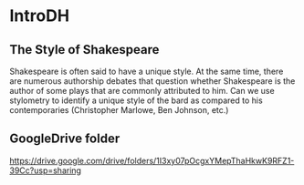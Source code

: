 # IntroDH

## The Style of Shakespeare

Shakespeare is often said to have a unique style. At the same time, there are numerous authorship debates that question whether Shakespeare is the author of some plays that are commonly attributed to him. Can we use stylometry to identify a unique style of the bard as compared to his contemporaries (Christopher Marlowe, Ben Johnson, etc.)

## GoogleDrive folder
https://drive.google.com/drive/folders/1I3xy07pOcgxYMepThaHkwK9RFZ1-39Cc?usp=sharing
